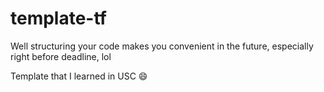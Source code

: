 # template-tf
Well structuring your code makes you convenient in the future, especially right before deadline, lol

Template that I learned in USC :smile:
